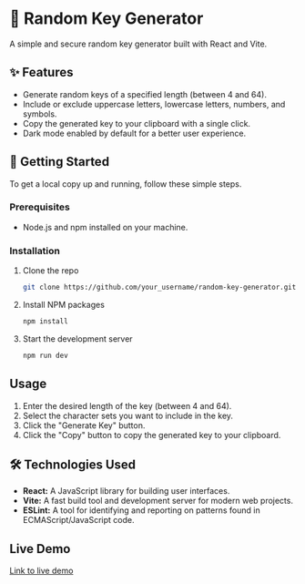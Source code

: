 # 🔐 Random Key Generator

A simple and secure random key generator built with React and Vite.

## ✨ Features

*   Generate random keys of a specified length (between 4 and 64).
*   Include or exclude uppercase letters, lowercase letters, numbers, and symbols.
*   Copy the generated key to your clipboard with a single click.
*   Dark mode enabled by default for a better user experience.

## 🚀 Getting Started

To get a local copy up and running, follow these simple steps.

### Prerequisites

*   Node.js and npm installed on your machine.

### Installation

1.  Clone the repo
    ```sh
    git clone https://github.com/your_username/random-key-generator.git
    ```
2.  Install NPM packages
    ```sh
    npm install
    ```
3.  Start the development server
    ```sh
    npm run dev
    ```

## Usage

1.  Enter the desired length of the key (between 4 and 64).
2.  Select the character sets you want to include in the key.
3.  Click the "Generate Key" button.
4.  Click the "Copy" button to copy the generated key to your clipboard.

## 🛠️ Technologies Used

*   **React:** A JavaScript library for building user interfaces.
*   **Vite:** A fast build tool and development server for modern web projects.
*   **ESLint:** A tool for identifying and reporting on patterns found in ECMAScript/JavaScript code.

## Live Demo

[Link to live demo](https://your-live-demo-link.com)
